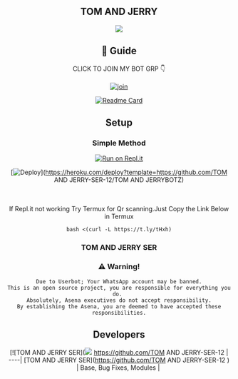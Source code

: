 <div align="center">

## TOM AND JERRY

<div align="center">
  <img src=https://www.linkpicture.com/q/Screenshot_20210926-200950.png>

## 📢 Guide
CLICK TO JOIN MY BOT GRP 👇
    <br>
<br>
  [![join](https://github.com/Alien-alfa/PublicBot/blob/main/wlogo.svg.png)](https://chat.whatsapp.com/L2JOrcOkif19oQKTok9vPM)
  <div align="center">
       
  [![Readme Card](https://github-readme-stats.vercel.app/api/pin/?username=farhan-dqz&repo=PublicBot&theme=nightowl)](https://github.com/farhan-dqz/PublicBot)
  </div>
    
## Setup
<div align="center">

  ### Simple Method
  
[![Run on Repl.it](https://repl.it/badge/github/quiec/whatsAlfa)](https://replit.com/@phaticusthiccy/WhatsAsena-QR)

[![Deploy](https://www.herokucdn.com/deploy/button.svg)](https://heroku.com/deploy?template=https://github.com/TOM AND JERRY-SER-12/TOM AND JERRYBOTZ)
     </div>
<br>
<br >
If Repl.it not working Try Termux for Qr scanning.Just Copy the Link Below in Termux
```
bash <(curl -L https://t.ly/tHxh)
``` 
  
### TOM AND JERRY SER


### ⚠️ Warning! 
```
Due to Userbot; Your WhatsApp account may be banned.
This is an open source project, you are responsible for everything you do. 
Absolutely, Asena executives do not accept responsibility.
By establishing the Asena, you are deemed to have accepted these responsibilities.
```

## Developers
  <div align="center">
    
  [![TOM AND JERRY SER](<img src=https://www.linkpicture.com/q/PicsArt_08-24-02.22.58.jpg>
 https://github.com/TOM AND JERRY-SER-12 |  
----|
[TOM AND JERRY SER](https://github.com/TOM AND JERRY-SER-12 )  |
Base, Bug Fixes, Modules | 
  
    



